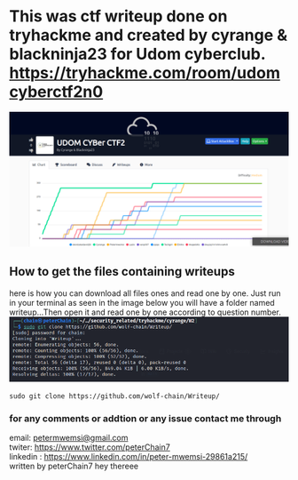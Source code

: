 # This was ctf writeup done on tryhackme and created by cyrange & blackninja23 for Udom cyberclub. https://tryhackme.com/room/udomcyberctf2n0
    
 ![](images/interface.png)
 
 ## How to get the files containing writeups
 here is how you can download all files ones and read one by one. Just run in your terminal as seen in the image below  you will have a folder named writeup...Then open it and read one by one according to question number.
    ![](images/howtogitclone.png)
    
    sudo git clone https://github.com/wolf-chain/Writeup/
    
  ### for any comments or addtion or any issue contact me through
  
  email: petermwemsi@gmail.com <br>
  twiter: https://www.twitter.com/peterChain7 <br>
  linkedin : https://www.linkedin.com/in/peter-mwemsi-29861a215/ <br>
         written by peterChain7
hey thereee
